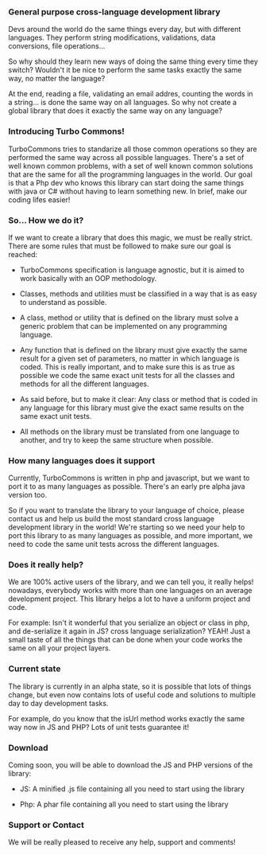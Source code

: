 ### General purpose cross-language development library
Devs around the world do the same things every day, but with different languages. They perform string modifications, validations, data conversions, file operations... 

So why should they learn new ways of doing the same thing every time they switch?
Wouldn't it be nice to perform the same tasks exactly the same way, no matter the language?

At the end, reading a file, validating an email addres, counting the words in a string... is done the same way on all languages. So why not create a global library that does it exactly the same way on any language?

### Introducing Turbo Commons!
 
TurboCommons tries to standarize all those common operations so they are performed the same way across all possible languages. There's a set of well known common problems, with a set of well known common solutions that are the same for all the programming languages in the world. Our goal is that a Php dev who knows this library can start doing the same things with java or C# without having to learn something new. In brief, make our coding lifes easier!
	
### So... How we do it?
If we want to create a library that does this magic, we must be really strict. There are some rules that must be followed to make sure our goal is reached:

- TurboCommons specification is language agnostic, but it is aimed to work basically with an OOP methodology.

- Classes, methods and utilities must be classified in a way that is as easy to understand as possible.
 
- A class, method or utility that is defined on the library must solve a generic problem that can be implemented on any programming language.

- Any function that is defined on the library must give exactly the same result for a given set of parameters, no matter in which language is coded. This is really important, and to make sure this is as true as possible we code the same exact unit tests for all the classes and methods for all the different languages.

- As said before, but to make it clear: Any class or method that is coded in any language for this library must give the exact same results on the same exact unit tests.

- All methods on the library must be translated from one language to another, and try to keep the same structure when possible.
	
### How many languages does it support	 
Currently, TurboCommons is written in php and javascript, but we want to port it to as many languages as possible. There's an early pre alpha java version too.

So if you want to translate the library to your language of choice, please contact us and help us build the most standard cross language development library in the world! We're starting so we need your help to port this library to as many languages as possible, and more important, we need to code the same unit tests across the different languages.

### Does it really help?

We are 100% active users of the library, and we can tell you, it really helps! nowadays, everybody works with more than one languages on an average development project. This library helps a lot to have a uniform project and code.

For example: Isn't it wonderful that you serialize an object or class in php, and de-serialize it again in JS? cross language serialization? YEAH! Just a small taste of all the things that can be done when your code works the same on all your project layers.

### Current state
The library is currently in an alpha state, so it is possible that lots of things change, but even now contains lots of useful code and solutions to multiple day to day development tasks. 

For example, do you know that the isUrl method works exactly the same way now in JS and PHP? Lots of unit tests guarantee it!

### Download
Coming soon, you will be able to download the JS and PHP versions of the library:

- JS: A minified .js file containing all you need to start using the library

- Php: A phar file containing all you need to start using the library

### Support or Contact
We will be really pleased to receive any help, support and comments!
